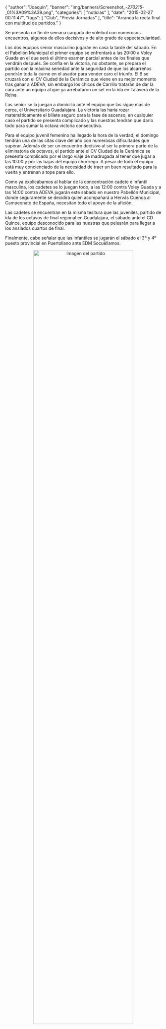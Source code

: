 {
  "author": "Joaquín", 
  "banner": "img/banners/Screenshot_-_270215_-_01%3A09%3A39.png", 
  "categories": [
    "noticias"
  ], 
  "date": "2015-02-27 00:11:47", 
  "tags": [
    "Club", 
    "Previa Jornadas"
  ], 
  "title": "Arranca la recta final con multitud de partidos."
}

Se presenta un fin de semana cargado de voleibol con numerosos encuentros, algunos de ellos decisivos y de alto grado de espectacularidad.

Los dos equipos senior masculino jugarán en casa la tarde del sábado. En el Pabellón Municipal el primer equipo se enfrentará a las 20:00 a Voley Guada en el que será el último examen parcial antes de los finales que vendrán después. Se confía en la victoria, no obstante, se prepara el partido con la máxima seriedad ante la seguridad de que los alcarreños pondrán toda la carne en el asador para vender caro el triunfo. El B se cruzará con el CV Ciudad de la Cerámica que viene en su mejor momento tras ganar a ADEVA, sin embargo los chicos de Carrillo tratarán de dar la cara ante un equipo al que ya arrebataron un set en la ida en Talavera de la Reina.

Las senior se la juegan a domicilio ante el equipo que las sigue más de cerca, el Universitario Guadalajara. La victoria las haría rozar matemáticamente el billete seguro para la fase de ascenso, en cualquier caso el partido se presenta complicado y las nuestras tendrán que darlo todo para sumar  la octava victoria consecutiva.

Para el equipo juvenil femenino ha llegado la hora de la verdad, el domingo tendrán una de las citas clave del año con numerosas dificultades que superar. Además de ser un encuentro decisivo al ser la primera parte de la eliminatoria de octavos, el partido ante el CV Ciudad de la Cerámica se presenta complicado por el largo viaje de madrugada al tener que jugar a las 10:00 y por las bajas del equipo churriego. A pesar de todo el equipo está muy concienciado de la necesidad de traer un buen resultado para la vuelta y entrenan a tope para ello.

Como ya explicábamos al hablar de la concentración cadete e infantil masculina, los cadetes se lo juegan todo, a las 12:00 contra Voley Guada y a las 14:00 contra ADEVA jugarán este sábado en nuestro Pabellón Municipal, donde seguramente se decidirá quien acompañará a Hervás Cuenca al Campeonato de España, necesitan todo el apoyo de la afición.

Las cadetes se encuentran en la misma tesitura que las juveniles, partido de ida de los octavos de final regional en Guadalajara, el sábado ante el CD Quince, equipo desconocido para las nuestras que pelearán para llegar a los ansiados cuartos de final.

Finalmente, cabe señalar que las infantiles se jugarán el sábado el 3º y 4º puesto provincial en Puertollano ante EDM Socuéllamos.

<center>
<a target="_new" href="http://www.advmiguelturra.org/img/banners/Screenshot%20-%20270215%20-%2001%3A09%3A39.png"> 
<img alt="Imagen del partido" width="80%" align="center" src="http://www.advmiguelturra.org/img/banners/Screenshot%20-%20270215%20-%2001%3A09%3A39.png"/> </a> </center>

